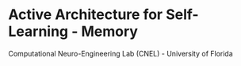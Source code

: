 # Active Architecture for Self-Learning - Memory

Computational Neuro-Engineering Lab (CNEL) - University of Florida
